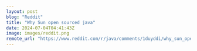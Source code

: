 ```yaml
---
layout: post
blog: "Reddit"
title: "Why Sun open sourced java"
date: 2024-07-04T04:41:43Z
image: images/reddit.png
remote_url: "https://www.reddit.com/r/java/comments/1duyddi/why_sun_open_sourced_java/"
---
```

